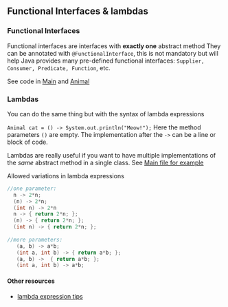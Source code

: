 ## Functional Interfaces & lambdas

### Functional Interfaces
Functional interfaces are interfaces with **exactly one** abstract method
They can be annotated with `@FunctionalInterface`, this is not mandatory but will help
Java provides many pre-defined functional interfaces: `Supplier, Consumer, Predicate, Function`, etc.

See code in [Main](Main.java) and [Animal](Animal.java)

### Lambdas
You can do the same thing but with the syntax of lambda expressions

`Animal cat = () -> System.out.println("Meow!");`
Here the method parameters `()` are empty.
The implementation after the `->` can be a line or block of code.

Lambdas are really useful if you want to have multiple implementations of the *same* abstract method in a single class.
See [Main file for example](Main.java)

Allowed variations in lambda expressions
```java
//one parameter:
  n -> 2*n;
  (n) -> 2*n;
  (int n) -> 2*n
  n -> { return 2*n; };
  (n) -> { return 2*n; };
  (int n) -> { return 2*n; };
  
//more parameters:
   (a, b) -> a*b;
   (int a, int b) -> { return a*b; };
   (a, b) ->  { return a*b; };
   (int a, int b) -> a*b;
```

#### Other resources
- [lambda expression tips](https://www.baeldung.com/java-8-lambda-expressions-tips)
